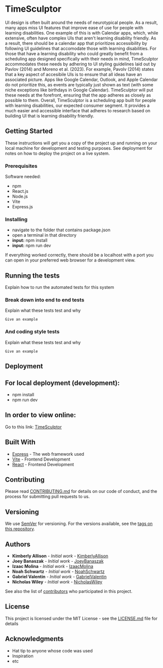 # TimeSculptor
UI design is often built around the needs of neurotypical people. As a result, many apps miss UI features that improve ease of use for people with learning disabilities. One example of this is with Calendar apps, which, while extensive, often have complex UIs that aren't learning disability friendly. As a result, there should be a calendar app that prioritizes accessibility by following UI guidelines that accomodate those with learning disabilities. For those that have a learning disability who could greatly benefit from a scheduling app designed specifically with their needs in mind, TimeSculptor accommodates these needs by adhering to UI styling guidelines laid out by Pavlov (2014) and Moreno et al. (2023). For example, Pavolv (2014) states that a key aspect of accesibile UIs is to ensure that all ideas have an associated picture. Apps like Google Calendar, Outlook, and Apple Calendar do not prioritize this, as events are typically just shown as text (with some niche exceptions like birthdays in Google Calendar). TimeSculptor will put these needs at the forefront, ensuring that the app adheres as closely as possible to them. Overall, TimeSculptor is a scheduling app built for people with learning disabilities, our expected consumer segment. It provides a much easier and accessible interface that adheres to research based on building UI that is learning disability friendly.

## Getting Started

These instructions will get you a copy of the project up and running on your local machine for development and testing purposes. See deployment for notes on how to deploy the project on a live system.

### Prerequisites

Software needed:
- npm
- React.js
- Node.js
- Vite
- Express.js

### Installing

- navigate to the folder that contains package.json
- open a terminal in that directory
- **input:** npm install
- **input:** npm run dev

If everything worked correctly, there should be a localhost with a port you can open in your preferred web browser for a development view.

## Running the tests

Explain how to run the automated tests for this system

### Break down into end to end tests

Explain what these tests test and why

```
Give an example
```

### And coding style tests

Explain what these tests test and why

```
Give an example
```

## Deployment
## For local deployment (development):
- npm install
- npm run dev

## In order to view online:
Go to this link: [TimeSculptor](http://enginick.com:9696/)

## Built With

* [Express](https://expressjs.com/) - The web framework used
* [Vite](https://vitejs.dev/) - Frontend Development
* [React](https://react.dev/) - Frontend Development

## Contributing

Please read [CONTRIBUTING.md](https://github.com/nickw409/TimeSculptor/blob/main/CONTRIBUTING.md) for details on our code of conduct, and the process for submitting pull requests to us.

## Versioning

We use [SemVer](http://semver.org/) for versioning. For the versions available, see the [tags on this repository](https://github.com/your/project/tags). 

## Authors

* **Kimberly Allison** - *Initial work* - [KimberlyAllison](https://github.com/kimberlyrallison)
* **Joey Banaszak** - *Initial work* - [JoeyBanaszak](https://github.com/Joey-Banaszak)
* **Izaac Molina** - *Initial work* - [IzaacMolina](https://github.com/IzMo2000)
* **Noah Schwartz** - *Initial work* - [NoahSchwartz](https://github.com/noschwa)
* **Gabriel Valentin** - *Initial work* - [GabrielValentin](https://github.com/gmv53)
* **Nicholas Wiley** - *Initial work* - [NicholasWiley](https://github.com/nickw409)

See also the list of [contributors]([https://github.com/your/project/contributors](https://github.com/nickw409/TimeSculptor/graphs/contributors)) who participated in this project.

## License

This project is licensed under the MIT License - see the [LICENSE.md](LICENSE.md) file for details

## Acknowledgments

* Hat tip to anyone whose code was used
* Inspiration
* etc

